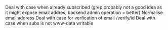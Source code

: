 Deal with case when already subscribed (grep probably not a good idea as it might expose email addres, backend admin operation = better)
Normalise email address
Deal with case for verfication of email /verify/id
Deal with case when subs is not www-data writable
